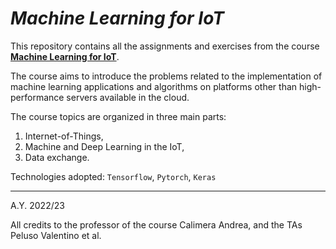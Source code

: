# ***Machine Learning for IoT***

This repository contains all the assignments and exercises from the course **[Machine Learning for IoT](https://didattica.polito.it/pls/portal30/gap.pkg_guide.viewGap?p_cod_ins=01TXPSM&p_a_acc=2023&p_header=S&p_lang=IT&multi=N)**. 

The course aims to introduce the problems related to the implementation of machine learning applications and algorithms on platforms other than high-performance servers available in the cloud. 

The course topics are organized in three main parts:
1. Internet-of-Things,
2. Machine and Deep Learning in the IoT,
3. Data exchange.

Technologies adopted: `Tensorflow`, `Pytorch`, `Keras`

---

A.Y. 2022/23

All credits to the professor of the course Calimera Andrea, and the TAs Peluso Valentino et al.
